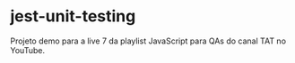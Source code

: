 # jest-unit-testing

Projeto demo para a live 7 da playlist JavaScript para QAs do canal TAT no YouTube.
